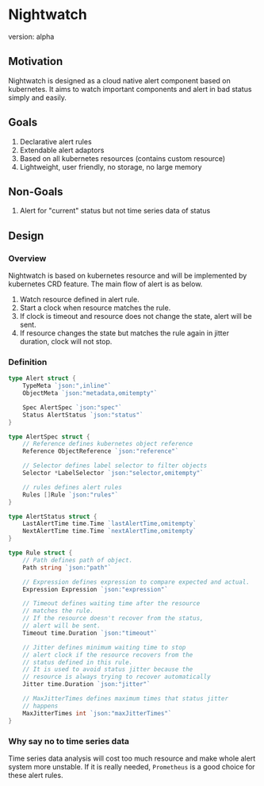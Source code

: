 # Nightwatch
version: alpha

## Motivation
Nightwatch is designed as a cloud native alert component based on kubernetes. It aims to watch important components and alert in bad status simply and easily.

## Goals
1. Declarative alert rules
2. Extendable alert adaptors
3. Based on all kubernetes resources (contains custom resource)
4. Lightweight, user friendly, no storage, no large memory

## Non-Goals
1. Alert for "current" status but not time series data of status

## Design
### Overview
Nightwatch is based on kubernetes resource and will be implemented by kubernetes CRD feature.
The main flow of alert is as below.

1. Watch resource defined in alert rule.
2. Start a clock when resource matches the rule.
3. If clock is timeout and resource does not change the state, alert will be sent.
4. If resource changes the state but matches the rule again in jitter duration, clock will not stop.

### Definition

```go
type Alert struct {
    TypeMeta `json:",inline"`
    ObjectMeta `json:"metadata,omitempty"`

    Spec AlertSpec `json:"spec"`
    Status AlertStatus `json:"status"`
}

type AlertSpec struct {
    // Reference defines kubernetes object reference
    Reference ObjectReference `json:"reference"`

    // Selector defines label selector to filter objects
    Selector *LabelSelector `json:"selector,omitempty"`

    // rules defines alert rules
    Rules []Rule `json:"rules"`
}

type AlertStatus struct {
    LastAlertTime time.Time `lastAlertTime,omitempty`
    NextAlertTime time.Time `nextAlertTime,omitempty`
}

type Rule struct {
    // Path defines path of object.
    Path string `json:"path"`

    // Expression defines expression to compare expected and actual.
    Expression Expression `json:"expression"`

    // Timeout defines waiting time after the resource
    // matches the rule.
    // If the resource doesn't recover from the status,
    // alert will be sent.
    Timeout time.Duration `json:"timeout"`

    // Jitter defines minimum waiting time to stop
    // alert clock if the resource recovers from the
    // status defined in this rule.
    // It is used to avoid status jitter because the
    // resource is always trying to recover automatically
    Jitter time.Duration `json:"jitter"`

    // MaxJitterTimes defines maximum times that status jitter
    // happens
    MaxJitterTimes int `json:"maxJitterTimes"`
}
```

### Why say no to time series data
Time series data analysis will cost too much resource and make whole alert system more unstable.
If it is really needed, `Prometheus` is a good choice for these alert rules.

